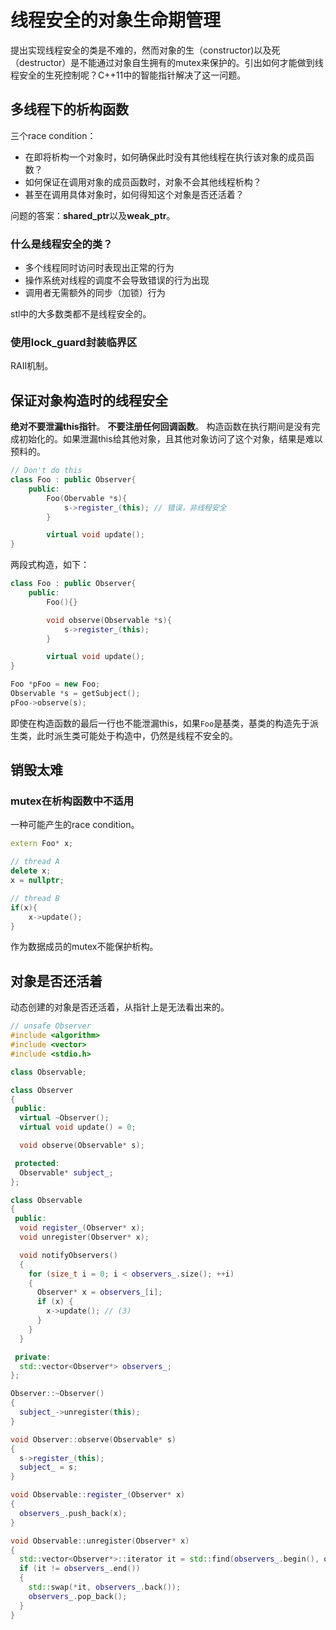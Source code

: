 # 线程安全的对象生命期管理
提出实现线程安全的类是不难的，然而对象的生（constructor)以及死（destructor）是不能通过对象自生拥有的mutex来保护的。引出如何才能做到线程安全的生死控制呢？C++11中的智能指针解决了这一问题。

## 多线程下的析构函数
三个race condition：
- 在即将析构一个对象时，如何确保此时没有其他线程在执行该对象的成员函数？
- 如何保证在调用对象的成员函数时，对象不会其他线程析构？
- 甚至在调用具体对象时，如何得知这个对象是否还活着？

问题的答案：**shared_ptr**以及**weak_ptr**。

### 什么是线程安全的类？
- 多个线程同时访问时表现出正常的行为
- 操作系统对线程的调度不会导致错误的行为出现
- 调用者无需额外的同步（加锁）行为

stl中的大多数类都不是线程安全的。

### 使用lock\_guard封装临界区
RAII机制。


## 保证对象构造时的线程安全
**绝对不要泄漏this指针**。
**不要注册任何回调函数**。
构造函数在执行期间是没有完成初始化的。如果泄漏this给其他对象，且其他对象访问了这个对象，结果是难以预料的。

```C++
// Don't do this
class Foo : public Observer{
    public:
        Foo(Obervable *s){
            s->register_(this); // 错误，非线程安全
        }

        virtual void update();
}
```
两段式构造，如下：
```C++
class Foo : public Observer{
    public:
        Foo(){}

        void observe(Observable *s){
            s->register_(this);
        }

        virtual void update();
}

Foo *pFoo = new Foo;
Observable *s = getSubject();
pFoo->observe(s);
```

即使在构造函数的最后一行也不能泄漏this，如果`Foo`是基类，基类的构造先于派生类，此时派生类可能处于构造中，仍然是线程不安全的。 

## 销毁太难

### mutex在析构函数中不适用

一种可能产生的race condition。
```C++
extern Foo* x;

// thread A
delete x;
x = nullptr;

// thread B
if(x){
    x->update();
}
```
作为数据成员的mutex不能保护析构。

## 对象是否还活着
动态创建的对象是否还活着，从指针上是无法看出来的。

```C++
// unsafe Observer
#include <algorithm>
#include <vector>
#include <stdio.h>

class Observable;

class Observer
{
 public:
  virtual ~Observer();
  virtual void update() = 0;

  void observe(Observable* s);

 protected:
  Observable* subject_;
};

class Observable
{
 public:
  void register_(Observer* x);
  void unregister(Observer* x);

  void notifyObservers()
  {
    for (size_t i = 0; i < observers_.size(); ++i)
    {
      Observer* x = observers_[i];
      if (x) {
        x->update(); // (3)
      }
    }
  }

 private:
  std::vector<Observer*> observers_;
};

Observer::~Observer()
{
  subject_->unregister(this);
}

void Observer::observe(Observable* s)
{
  s->register_(this);
  subject_ = s;
}

void Observable::register_(Observer* x)
{
  observers_.push_back(x);
}

void Observable::unregister(Observer* x)
{
  std::vector<Observer*>::iterator it = std::find(observers_.begin(), observers_.end(), x);
  if (it != observers_.end())
  {
    std::swap(*it, observers_.back());
    observers_.pop_back();
  }
}
```



